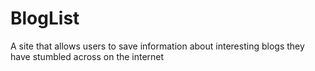 # BlogList
A site that allows users to save information about interesting blogs they have stumbled across on the internet
